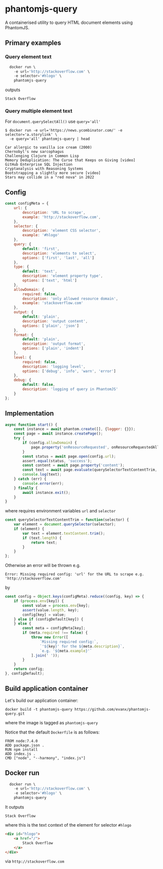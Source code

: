 
# phantomjs-query

A containerised utility to query HTML document elements using PhantomJS.

## Primary examples

### Query element text

```javascript
  docker run \
    -e url='http://stackoverflow.com' \
    -e selector='#hlogo' \
    phantomjs-query
```
outputs
```
Stack Overflow
```

### Query multiple element text

For `document.querySelectAll()` use `query='all'`
```
$ docker run -e url='https://news.ycombinator.com/' -e selector='a.storylink' \
  -e query='all' phantomjs-query | head
```
```
Car allergic to vanilla ice cream (2000)
Chernobyl's new sarcophagus
Challenging Clojure in Common Lisp
Memory Deduplication: The Curse that Keeps on Giving [video]
GitHub Enterprise SQL Injection
Cryptanalysis with Reasoning Systems
Bootstrapping a slightly more secure [video]
Stars may collide in a "red nova" in 2022
```

## Config

```javascript
const configMeta = {
    url: {
        description: 'URL to scrape',
        example: 'http://stackoverflow.com',
    },
    selector: {
        description: 'element CSS selector',
        example: '#hlogo'
    },
    query: {
        default: 'first',
        description: 'elements to select',
        options: ['first', 'last', 'all']
    },
    type: {
        default: 'text',
        description: 'element property type',
        options: ['text', 'html']
    },
    allowDomain: {
        required: false,
        description: 'only allowed resource domain',
        example: 'stackoverflow.com'
    },
    output: {
        default: 'plain',
        description: 'output content',
        options: ['plain', 'json']
    },
    format: {
        default: 'plain',
        description: 'output format',
        options: ['plain', 'indent']
    },
    level: {
        required: false,
        description: 'logging level',
        options: ['debug', 'info', 'warn', 'error']
    },
    debug: {
        default: false,
        description: 'logging of query in PhantomJS'
    }
};
```


## Implementation

```javascript
async function start() {
    const instance = await phantom.create([], {logger: {}});
    const page = await instance.createPage();
    try {
        if (config.allowDomain) {
            page.property('onResourceRequested', onResourceRequestedAllowDomain, config.allowDomain);
        }
        const status = await page.open(config.url);
        assert.equal(status, 'success');
        const content = await page.property('content');
        const text = await page.evaluate(querySelectorTextContentTrim, config.selector);
        console.log(text);
    } catch (err) {
        console.error(err);
    } finally {
        await instance.exit();
    }
}
```
where requires environment variables `url` and `selector`
```javascript
const querySelectorTextContentTrim = function(selector) {
    var element = document.querySelector(selector);
    if (element) {
        var text = element.textContent.trim();
        if (text.length) {
            return text;
        }
    }
};
```

Otherwise an error will be thrown e.g.
```
Error: Missing required config: 'url' for the URL to scrape e.g. 'http://stackoverflow.com'
```
by
```javascript
const config = Object.keys(configMeta).reduce((config, key) => {
    if (process.env[key]) {
        const value = process.env[key];
        assert(value.length, key);
        config[key] = value;
    } else if (configDefault[key]) {
    } else {
        const meta = configMeta[key];
        if (meta.required !== false) {
            throw new Error([
                `Missing required config:`,
                `'${key}' for the ${meta.description}`,
                `e.g. '${meta.example}'`
            ].join(' '));
        }
    }
    return config;
}, configDefault);
```


## Build application container

Let's build our application container:
```shell
docker build -t phantomjs-query https://github.com/evanx/phantomjs-query.git
```
where the image is tagged as `phantomjs-query`

Notice that the default `Dockerfile` is as follows:
```
FROM node:7.4.0
ADD package.json .
RUN npm install
ADD index.js .
CMD ["node", "--harmony", "index.js"]
```


## Docker run

```javascript
  docker run \
    -e url='http://stackoverflow.com' \
    -e selector='#hlogo' \
    phantomjs-query
```
It outputs
```
Stack Overflow
```
where this is the text context of the element for selector `#hlogo`
```html
<div id="hlogo">
    <a href="/">
        Stack Overflow
    </a>
</div>
```
via `http://stackoverflow.com`
